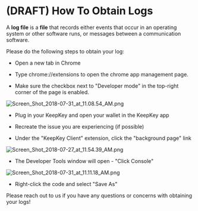 # (DRAFT) How To Obtain Logs

A **log file** is a **file** that records either events that occur in an operating system or other software runs, or messages between a communication software.

Please do the following steps to obtain your log:

-   Open a new tab in Chrome
    
-   Type chrome://extensions to open the chrome app management page.
    
-   Make sure the checkbox next to "Developer mode" in the top-right corner of the page is enabled.
    

![Screen_Shot_2018-07-31_at_11.08.54_AM.png](https://keepkey.zendesk.com/hc/article_attachments/360000153340/Screen_Shot_2018-07-31_at_11.08.54_AM.png)

-   Plug in your KeepKey and open your wallet in the KeepKey app
    
-   Recreate the issue you are experiencing (if possible)
    
-   Under the "KeepKey Client" extension, click the "background page" link
    

![Screen_Shot_2018-07-27_at_11.54.39_AM.png](https://keepkey.zendesk.com/hc/article_attachments/360000152959/Screen_Shot_2018-07-27_at_11.54.39_AM.png)

-   The Developer Tools window will open - "Click Console"
    

![Screen_Shot_2018-07-31_at_11.11.18_AM.png](https://keepkey.zendesk.com/hc/article_attachments/360000153360/Screen_Shot_2018-07-31_at_11.11.18_AM.png)

-   Right-click the code and select "Save As"
    

Please reach out to us if you have any questions or concerns with obtaining your logs!